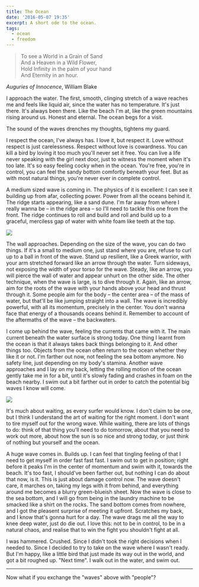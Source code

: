 ```yaml
---
title: The Ocean
date: '2016-05-07 19:35'
excerpt: A short ode to the ocean.
tags:
  - ocean
  - freedom
---
```


> To see a World in a Grain of Sand  
> And a Heaven in a Wild Flower,  
> Hold Infinity in the palm of your hand  
> And Eternity in an hour.

_Auguries of Innocence_, William Blake

I approach the water. The first, smooth, clinging stretch of a wave reaches me and feels like liquid air, since the water has no temperature. It's just there. It's always been there. Like the beach I'm at, like the green mountains rising around us. Honest and eternal. The ocean begs for a visit.

The sound of the waves drenches my thoughts, tightens my guard.

I respect the ocean, I've always has. I love it, but respect it. Love without respect is just carelessness. Respect without love is cowardness. You can kill a bird by loving it too much you'll never set it free. You can live a life never speaking with the girl next door, just to witness the moment when it's too late. It's so easy feeling cocky when in the ocean. You're free, you're in control, you can feel the sandy bottom comfortly beneath your feet. But as with most natural things, you're never ever in complete control.

A medium sized wave is coming in. The physics of it is excellent: I can see it building up from afar, collecting power. Power from all the oceans behind it. The ridge starts appearing, like a sand dune. I'm far away from where I really wanna be – in the ridge area – so I'll need to tackle this one from the front. The ridge continues to roll and build and roll and build up to a graceful, merciless gap of water with white foam like teeth at the top.

![](https://41.media.tumblr.com/d42970e8b291c4ee5e851754d6ce286e/tumblr_inline_o5sgl53smS1qbkmlf_1280.jpg)

The wall approaches. Depending on the size of the wave, you can do two things. If it's a small to medium one, just stand where you are, refuse to curl up to a ball in front of the wave. Stand up resilient, like a Greek warrior, with your arm stretched forward like an arrow through the water. Turn sideways, not exposing the width of your torso for the wave. Steady, like an arrow, you will pierce the wall of water and appear unhurt on the other side. The other technique, when the wave is large, is to dive through it. Again, like an arrow, aim for the roots of the wave with your hands above your head and thrust through it. Some people aim for the body – the center area – of the mass of water, but that'll be like jumping straight into a wall. The wave is incredibly powerful, with all its momentum, precisely in the center. You don't wanna face that energy of a thousands oceans behind it. Remember to account of the aftermaths of the wave – the backwaters.

I come up behind the wave, feeling the currents that came with it. The main current beneath the water surface is strong today. One thing I learnt from the ocean is that it always takes back things belonging to it. And other things too. Objects from the ocean often return to the ocean whether they like it or not. I'm farther out now, not feeling the sea bottom anymore. No safety line, just depending on my body's stamina. Another wave approaches and I lay on my back, letting the rolling motion of the ocean gently take me in for a bit, until it's slowly fading and crashes in foam on the beach nearby. I swim out a bit farther out in order to catch the potential big waves I know will come.

![](https://40.media.tumblr.com/29112cd670488bd4ce6289dca20e2409/tumblr_inline_o5sglhoWeX1qbkmlf_1280.jpg)

It's much about waiting, as every surfer would know. I don't claim to be one, but I think I understand the art of waiting for the right moment. I don't want to tire myself out for the wrong wave. While waiting, there are lots of things to do: think of that thing you'll need to do tomorrow, about that you need to work out more, about how the sun is so nice and strong today, or just think of nothing but yourself and the ocean.

A huge wave comes in. Builds up. I can feel that tingling feeling of that I need to get myself in order fast fast fast. I swim out to get in position; right before it peaks I'm in the center of momentum and swim with it, towards the beach. It's too fast, I should've been farther out, but nothing I can do about that now, is it. This is just about damage control now. The wave doesn't care, it marches on, taking my legs with it from behind, and everything around me becomes a blurry green-blueish sheet. Now the wave is close to the sea bottom, and I will go from being in the laundry machine to be smacked like a  shirt on the rocks. The sand bottom comes from nowhere, and I got the pleasent surprise of meeting it upfront. Scratches my back, and I know that's gonna hurt for a day. The wave drags me all the way to knee deep water, just do die out. I love this: not to be in control, to be in a natural chaos, and realise that to win the fight you shouldn't fight at all.

I was hammered. Crushed. Since I didn't took the right decisions when I needed to. Since I decided to try to take on the wave where I wasn't ready. But I'm happy, like a little bird that just made its way out in the world, and got a bit roughed up. "Next time". I walk out in the water, and swim out.

***

Now what if you exchange the "waves" above with "people"?

